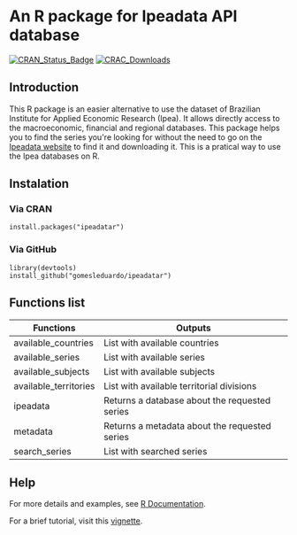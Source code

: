 # An R package for Ipeadata API database 

[![CRAN\_Status\_Badge](https://www.r-pkg.org/badges/version/ipeadatar)](https://CRAN.R-project.org/package=ipeadatar) [![CRAC\_Downloads](https://cranlogs.r-pkg.org/badges/grand-total/ipeadatar)](https://CRAN.R-project.org/package=ipeadatar)

## Introduction

This R package is an easier alternative to use the dataset of Brazilian Institute for Applied Economic Research (Ipea). It allows directly access to the macroeconomic, financial and regional databases. This package helps you to find the series you're looking for without the need to go on the [Ipeadata website](http://ipeadata.gov.br/) to find it and downloading it. This is a pratical way to use the Ipea databases on R.

## Instalation

### Via CRAN
```{r, eval = FALSE}
install.packages("ipeadatar")
```

### Via GitHub
```{r, eval = FALSE}
library(devtools)
install_github("gomesleduardo/ipeadatar")
```

## Functions list

  |       Functions       |                     Outputs                    |
  |-----------------------|------------------------------------------------|
  | available_countries   |  List with available countries                 |
  | available_series      |  List with available series                    |
  | available_subjects    |  List with available subjects                  |
  | available_territories |  List with available territorial divisions     |
  | ipeadata              |  Returns a database about the requested series |
  | metadata              |  Returns a metadata about the requested series |
  | search_series         |  List with searched series                     |

## Help

For more details and examples, see [R Documentation](https://cran.r-project.org/web/packages/ipeadatar/ipeadatar.pdf).

For a brief tutorial, visit this [vignette](https://gomesleduardo.000webhostapp.com/ipeadatar_tutorial.html).
